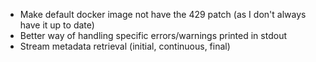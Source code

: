 - Make default docker image not have the 429 patch (as I don't always have it up to date)
- Better way of handling specific errors/warnings printed in stdout
- Stream metadata retrieval (initial, continuous, final)
